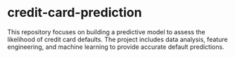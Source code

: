 <br>

# credit-card-prediction

This repository focuses on building a predictive model to assess the likelihood of credit card defaults. The project includes data analysis, feature engineering, and machine learning to provide accurate default predictions.
